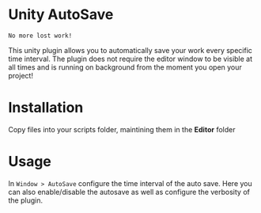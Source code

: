 Unity AutoSave
==============

```
No more lost work!
```

This unity plugin allows you to automatically save your work every specific time interval. 
The plugin does not require the editor window to be visible at all times and is running on background from the 
moment you open your project!

Installation
==============

Copy files into your scripts folder, maintining them in the **Editor** folder


Usage
==============

In `Window > AutoSave` configure the time interval of the auto save. 
Here you can also enable/disable the autosave as well as configure the verbosity of the plugin.
